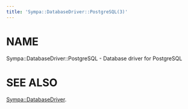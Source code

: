 ```yaml
---
title: 'Sympa::DatabaseDriver::PostgreSQL(3)'
---
```


# NAME

Sympa::DatabaseDriver::PostgreSQL - Database driver for PostgreSQL

# SEE ALSO

[Sympa::DatabaseDriver](./Sympa-DatabaseDriver.3.md).
